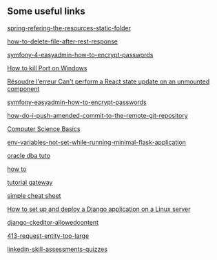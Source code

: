 ## Some useful links

<a href="https://stackoverflow.com/questions/36768656/spring-refering-the-resources-static-folder" target="_blank">spring-refering-the-resources-static-folder</a>

<a href="https://stackoverflow.com/questions/26930127/how-to-delete-file-after-rest-response" target="_blank">how-to-delete-file-after-rest-response</a>

<a href="https://stackoverflow.com/questions/54744836/symfony-4-easyadmin-how-to-encrypt-passwords" target="_blank">symfony-4-easyadmin-how-to-encrypt-passwords</a>

<a href="https://www.youtube.com/watch?v=Uw_YQDQ_ffo" target="_blank">How to kill Port on Windows
</a>

<a href="https://www.youtube.com/watch?v=eE6HQfI_9K0" target="_blank">Résoudre l'erreur Can't perform a React state update on an unmounted component
</a>

<a href="https://grafikart.fr/forum/33951" target="_blank">symfony-easyadmin-how-to-encrypt-passwords
</a>

<a href="https://stackoverflow.com/questions/253055/how-do-i-push-amended-commit-to-the-remote-git-repository" target="_blank">how-do-i-push-amended-commit-to-the-remote-git-repository</a>

<a href="https://github.com/yennanliu/CS_basics" target="_blank">Computer Science Basics</a>

<a href="https://stackoverflow.com/questions/37826016/env-variables-not-set-while-running-minimal-flask-application" target="_blank">env-variables-not-set-while-running-minimal-flask-application</a>

<a href="https://www.youtube.com/channel/UCLVKZb4a1fiEqOdttUpjmjw/videos" target="_blank">oracle dba tuto</a>

<a href="https://www.delftstack.com/" target="_blank">how to</a>

<a href="https://www.tutorialgateway.org/" target="_blank">tutorial gateway</a>

<a href="https://simplecheatsheet.com/" target="_blank">simple cheat sheet</a>

<a href="https://dev.to/ajithklepsydra/how-to-set-up-and-deploy-a-django-application-on-a-linux-server-2dff" target="_blank">How to set up and deploy a Django application on a Linux server</a>

<a href="https://stackoverflow.com/questions/22147388/django-ckeditor-allowedcontent" target="_blank">django-ckeditor-allowedcontent</a>

<a href="https://stackoverflow.com/questions/62762025/413-request-entity-too-large-in-digitalocean-nginx" target="_blank">413-request-entity-too-large</a>

<a href="https://ebazhanov.github.io/linkedin-skill-assessments-quizzes/" target="_blank">linkedin-skill-assessments-quizzes</a>
